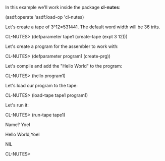 In this example we'll work inside the package **cl-nutes**:

(asdf:operate 'asdf:load-op 'cl-nutes)

Let's create a tape of 3^12=531441. The default word width will be 36 trits.

CL-NUTES> (defparameter tape1 (create-tape (expt 3 12)))

Let's create a program for the assembler to work with:

CL-NUTES> (defparameter program1 (create-prg))

Let's compile and add the "Hello World" to the program:

CL-NUTES> (hello program1)

Let's load our program to the tape:

CL-NUTES> (load-tape tape1 program1)

Let's run it:

CL-NUTES> (run-tape tape1)

Name? Yoel

Hello World,Yoel

NIL

CL-NUTES> 
